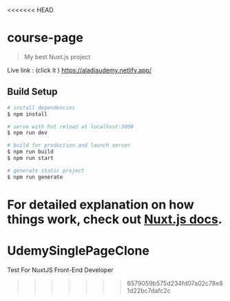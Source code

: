 <<<<<<< HEAD

# course-page

> My best Nuxt.js project

Live link : (click it ) https://aladiaudemy.netlify.app/

## Build Setup

```bash
# install dependencies
$ npm install

# serve with hot reload at localhost:3000
$ npm run dev

# build for production and launch server
$ npm run build
$ npm run start

# generate static project
$ npm run generate
```

# For detailed explanation on how things work, check out [Nuxt.js docs](https://nuxtjs.org).

# UdemySinglePageClone

Test For NuxtJS Front-End Developer

> > > > > > > 6579059b575d234fd07a02c78e81d22bc7dafc2c
